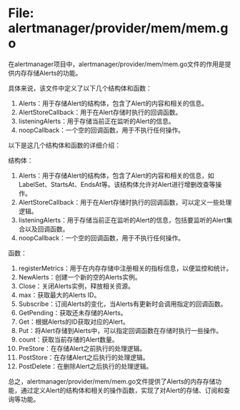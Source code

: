 # File: alertmanager/provider/mem/mem.go

在alertmanager项目中，alertmanager/provider/mem/mem.go文件的作用是提供内存存储Alerts的功能。

具体来说，该文件中定义了以下几个结构体和函数：

1. Alerts：用于存储Alert的结构体，包含了Alert的内容和相关的信息。
2. AlertStoreCallback：用于在Alert存储时执行的回调函数。
3. listeningAlerts：用于存储当前正在监听的Alert的信息。
4. noopCallback：一个空的回调函数，用于不执行任何操作。
  
以下是这几个结构体和函数的详细介绍：

结构体：
1. Alerts：用于存储Alert的结构体，包含了Alert的内容和相关的信息，如LabelSet、StartsAt、EndsAt等。该结构体允许对Alert进行增删改查等操作。
2. AlertStoreCallback：用于在Alert存储时执行的回调函数，可以定义一些处理逻辑。
3. listeningAlerts：用于存储当前正在监听的Alert的信息，包括要监听的Alert集合以及回调函数。
4. noopCallback：一个空的回调函数，用于不执行任何操作。

函数：
1. registerMetrics：用于在内存存储中注册相关的指标信息，以便监控和统计。
2. NewAlerts：创建一个新的空的Alerts实例。
3. Close：关闭Alerts实例，释放相关资源。
4. max：获取最大的Alerts ID。
5. Subscribe：订阅Alerts的变化，当Alerts有更新时会调用指定的回调函数。
6. GetPending：获取还未存储的Alerts。
7. Get：根据Alerts的ID获取对应的Alert。
8. Put：将Alert存储到Alerts中，可以指定回调函数在存储时执行一些操作。
9. count：获取当前存储的Alert数量。
10. PreStore：在存储Alert之前执行的处理逻辑。
11. PostStore：在存储Alert之后执行的处理逻辑。
12. PostDelete：在删除Alert之后执行的处理逻辑。

总之，alertmanager/provider/mem/mem.go文件提供了Alerts的内存存储功能，通过定义Alert的结构体和相关的操作函数，实现了对Alert的存储、订阅和查询等功能。


